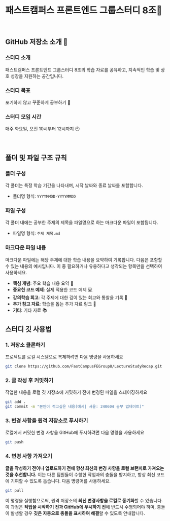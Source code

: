 # 패스트캠퍼스 프론트엔드 그룹스터디 8조📘

<br>

## GitHub 저장소 소개 🚀

### 스터디 소개

패스트캠퍼스 프론트엔드 그룹스터디 8조의 학습 자료를 공유하고, 지속적인 학습 및 상호 성장을 지원하는 공간입니다.

### 스터디 목표

포기하지 않고 꾸준하게 공부하기 💪

### 스터디 모임 시간

매주 화요일, 오전 10시부터 12시까지 🕙

<br>

## 폴더 및 파일 구조 규칙

### 폴더 구성

각 폴더는 특정 학습 기간을 나타내며, 시작 날짜와 종료 날짜를 포함합니다.

- 폴더명 형식: `YYYYMMDD-YYYYMMDD`

### 파일 구성

각 폴더 내에는 공부한 주제의 제목을 파일명으로 하는 마크다운 파일이 포함됩니다.

- 파일명 형식: `주제 제목.md`

### 마크다운 파일 내용

마크다운 파일에는 해당 주제에 대한 학습 내용을 요약하여 기록합니다. 다음은 포함할 수 있는 내용의 예시입니다. 이 중 필요하거나 유용하다고 생각되는 항목만을 선택하여 사용하세요.

- **핵심 개념**: 주요 학습 내용 요약 📝
- **중요한 코드 예제**: 실제 적용한 코드 예제 💻
- **강의학습 회고**: 각 주제에 대한 깊이 있는 회고와 통찰을 기록 🤔
- **추가 참고 자료**: 학습을 돕는 추가 자료 링크 🔗
- **기타**: 기타 자료 📚

## 스터디 깃 사용법

### 1. 저장소 클론하기

프로젝트를 로컬 시스템으로 복제하려면 다음 명령을 사용하세요

```bash
git clone https://github.com/FastCampusFEGroup8/LectureStudyRecap.git
```

### 2. 글 작성 후 커밋하기

작업한 내용을 로컬 깃 저장소에 커밋하기 전에 변경된 파일을 스테이징하세요

```bash
git add .
git commit -m "본인이 적고싶은 내용(예시| 서윤: 240604 공부 업데이트)"

```

### 3. 변경 사항을 원격 저장소로 푸시하기

로컬에서 커밋한 변경 사항을 GitHub에 푸시하려면 다음 명령을 사용하세요

```bash
git push
```

### 4. 변경 사항 가져오기

**글을 작성하기 전이나 업로드하기 전에 항상 최신의 변경 사항을 로컬 브랜치로 가져오는 것을 추천합니다.**
이는 다른 팀원들이 수행한 작업과의 충돌을 방지하고, 항상 최신 코드에 기여할 수 있도록 돕습니다. 다음 명령어를 사용하세요.

```bash
git pull
```

이 명령을 실행함으로써, 원격 저장소의 **최신 변경사항을 로컬로 동기화**할 수 있습니다. 이 과정은 **작업을 시작하기 전과 GitHub에 푸시하기 전**에 반드시 수행되어야 하며, 충돌이 발생할 경우 **깃은 자동으로 충돌을 표시하여 해결**할 수 있도록 안내합니다.
